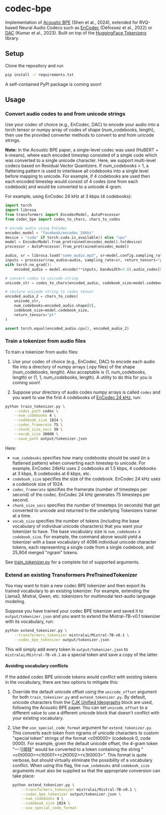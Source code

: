 # codec-bpe
Implementation of [Acoustic BPE](https://arxiv.org/abs/2310.14580) (Shen et al., 2024), extended for RVQ-based Neural Audio Codecs such as [EnCodec](https://github.com/facebookresearch/encodec) (Défossez et al., 2022) or [DAC](https://github.com/descriptinc/descript-audio-codec) (Kumar et al., 2023). Built on top of the [HuggingFace Tokenizers](https://github.com/huggingface/tokenizers) library.

## Setup
Clone the repository and run
```bash
pip install -r requirements.txt
```
A self-contained PyPI package is coming soon!

## Usage

### Convert audio codes to and from unicode strings
Use your codec of choice (e.g., EnCodec, DAC) to encode your audio into a torch tensor or numpy array of codes of shape (num_codebooks, length), then use the provided converter methods to convert to and from unicode strings.

**Note:** In the Acoustic BPE paper, a single-level codec was used (HuBERT + k-means), where each encoded timestep consisted of a single code which was converted to a single unicode character. Here, we support multi-level codecs based on Residual Vector Quantizers. If num_codebooks > 1, a flattening pattern is used to interleave all codebooks into a single level before mapping to unicode. For example, if 4 codebooks are used then each encoded timestep would consist of 4 codes (one from each codebook) and would be converted to a unicode 4-gram.

For example, using EnCodec 24 kHz at 3 kbps (4 codebooks):
```python
import torch
import librosa
from transformers import EncodecModel, AutoProcessor
from codec_bpe import codes_to_chars, chars_to_codes

# encode audio using EnCodec
encodec_model = "facebook/encodec_24khz"
device = "cuda" if torch.cuda.is_available() else "cpu"
model = EncodecModel.from_pretrained(encodec_model).to(device)
processor = AutoProcessor.from_pretrained(encodec_model)

audio, sr = librosa.load("some_audio.mp3", sr=model.config.sampling_rate, mono=True)
inputs = processor(raw_audio=audio, sampling_rate=sr, return_tensors="pt").to(device)
with torch.no_grad():
    encoded_audio = model.encode(**inputs, bandwidth=3.0).audio_codes[0, 0]

# convert codes to unicode string
unicode_str = codes_to_chars(encoded_audio, codebook_size=model.codebook_size)

# restore unicode string to codes tensor
encoded_audio_2 = chars_to_codes(
    unicode_str, 
    num_codebooks=encoded_audio.shape[0], 
    codebook_size=model.codebook_size, 
    return_tensors="pt"
)

assert torch.equal(encoded_audio.cpu(), encoded_audio_2)
```

### Train a tokenizer from audio files
To train a tokenizer from audio files:

1. Use your codec of choice (e.g., EnCodec, DAC) to encode each audio file into a directory of numpy arrays (.npy files) of the shape (num_codebooks, length). Also acceptable is (1, num_codebooks, length) or (1, 1, num_codebooks, length). A utility to do this for you is coming soon!

2. Suppose your directory of audio codes numpy arrays is called `codes` and you want to use the first 4 codebooks of [EnCodec 24 kHz](https://huggingface.co/facebook/encodec_24khz), run:
```bash
python train_tokenizer.py \
    --codes_path codes \
    --num_codebooks 4 \
    --codebook_size 1024 \
    --codec_framerate 75 \
    --chunk_size_secs 30 \
    --vocab_size 30000 \
    --save_path output/tokenizer.json
```
Here: 
- `num_codebooks` specifies how many codebooks should be used (in a flattened pattern) when converting each timestep to unicode. For example, EnCodec 24kHz uses 2 codebooks at 1.5 kbps, 4 codebooks at 3 kbps, 8 codebooks at 6 kbps, etc.
- `codebook_size` specifies the size of the codebook. EnCodec 24 kHz uses a codebook size of 1024.
- `codec_framerate` specifies the framerate (number of timesteps per second) of the codec. EnCodec 24 kHz generates 75 timesteps per second.
- `chunk_size_secs` specifies the number of timesteps (in seconds) that get converted to unicode and returned to the underlying Tokenizers trainer at a time.
- `vocab_size` specifies the number of tokens (including the base vocabulary of individual unicode characters) that you want your tokenizer to have. The base vocabulary size is `num_codebooks` x `codebook_size`. For example, the command above would yield a tokenizer with a base vocabulary of 4096 individual unicode character tokens, each representing a single code from a single codebook, and 25,904 merged "ngram" tokens.

See [train_tokenizer.py](train_tokenizer.py) for a complete list of supported arguments.

### Extend an existing Transformers PreTrainedTokenizer
You may want to train a new codec BPE tokenizer and then export its trained vocabulary to an existing tokenizer. For example, extending the Llama3, Mistral, Qwen, etc. tokenizers for multimodal text-audio language modeling.

Suppose you have trained your codec BPE tokenizer and saved it to `output/tokenizer.json` and you want to extend the Mistral-7B-v0.1 tokenizer with its vocabulary, run:
```bash
python extend_tokenizer.py \
    --transformers_tokenizer mistralai/Mistral-7B-v0.1 \
    --codec_bpe_tokenizer output/tokenizer.json
```
This will simply add every token in `output/tokenizer.json` to `mistralai/Mistral-7B-v0.1` as a special token and save a copy of the latter. 

#### Avoiding vocabulary conflicts
If the added codec BPE unicode tokens would conflict with existing tokens in the vocabulary, there are two options to mitigate this:

1. Override the default unicode offset using the `unicode_offset` argument for both `train_tokenizer.py` and `extend_tokenizer.py`. By default, unicode characters from the [CJK Unified Ideographs](https://symbl.cc/en/unicode-table/#cjk-unified-ideographs) block are used, following the Acoustic BPE paper. You can set `unicode_offset` to a different value to use a different unicode block that doesn't conflict with your existing vocabulary.

2. Use the `use_special_code_format` argument for `extend_tokenizer.py`. This converts each token from ngrams of unicode characters to custom "special token" strings of the format \<c0t0000> (codebook 0, code 0000). For example, given the default unicode offset, the 4-gram token "一刁嘂娃" would be converted to a token containing the string "\<c0t0000>\<c1t0001>\<c2t0002>\<c3t0003>". This format is quite verbose, but should virtually eliminate the possibility of a vocabulary conflict. When using this flag, the `num_codebooks` and `codebook_size` arguments must also be supplied so that the appropriate conversion can take place:
    ```bash
    python extend_tokenizer.py \
        --transformers_tokenizer mistralai/Mistral-7B-v0.1 \
        --codec_bpe_tokenizer output/tokenizer.json \
        --num_codebooks 4 \
        --codebook_size 1024 \
        --use_special_code_format
    ```